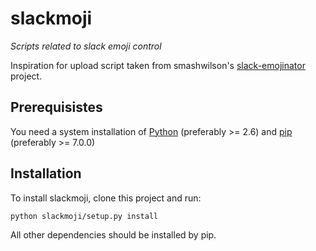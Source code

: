 # slackmoji
*Scripts related to slack emoji control*

Inspiration for upload script taken from smashwilson's [slack-emojinator](https://github.com/smashwilson/slack-emojinator) project.

## Prerequisistes

You need a system installation of [Python](https://www.python.org/downloads/) (preferably >= 2.6) and [pip](https://bootstrap.pypa.io/get-pip.py) (preferably >= 7.0.0)


## Installation

To install slackmoji, clone this project and run:
```bash
python slackmoji/setup.py install
```

All other dependencies should be installed by pip.
